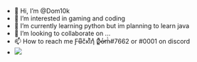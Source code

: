 - 👋 Hi, I’m @Dom10k
- 👀 I’m interested in gaming and coding
- 🌱 I’m currently learning python but im planning to learn java
- 💞️ I’m looking to collaborate on ...
- 📫 How to reach me Ƒʉͫcͧкͭιͪηͣ D̸̻͊o̶̓̕ḿ̴͗#7662 or #0001 on discord
- ![](https://github-readme-stats.vercel.app/api?username=Dom10k&show_icons=true&theme=tokyonight&line_height=27%22%20alt=%22FaxHack%27s%20github%20stats)

<!---
Dom10k/Dom10k is a ✨ special ✨ repository because its `README.md` (this file) appears on your GitHub profile.
You can click the Preview link to take a look at your changes.
--->
